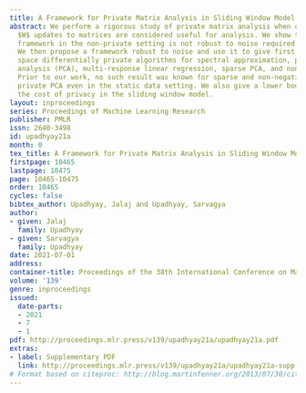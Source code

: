 ```yaml
---
title: A Framework for Private Matrix Analysis in Sliding Window Model
abstract: We perform a rigorous study of private matrix analysis when only the last
  $W$ updates to matrices are considered useful for analysis. We show the existing
  framework in the non-private setting is not robust to noise required for privacy.
  We then propose a framework robust to noise and use it to give first efficient $o(W)$
  space differentially private algorithms for spectral approximation, principal component
  analysis (PCA), multi-response linear regression, sparse PCA, and non-negative PCA.
  Prior to our work, no such result was known for sparse and non-negative differentially
  private PCA even in the static data setting. We also give a lower bound to demonstrate
  the cost of privacy in the sliding window model.
layout: inproceedings
series: Proceedings of Machine Learning Research
publisher: PMLR
issn: 2640-3498
id: upadhyay21a
month: 0
tex_title: A Framework for Private Matrix Analysis in Sliding Window Model
firstpage: 10465
lastpage: 10475
page: 10465-10475
order: 10465
cycles: false
bibtex_author: Upadhyay, Jalaj and Upadhyay, Sarvagya
author:
- given: Jalaj
  family: Upadhyay
- given: Sarvagya
  family: Upadhyay
date: 2021-07-01
address:
container-title: Proceedings of the 38th International Conference on Machine Learning
volume: '139'
genre: inproceedings
issued:
  date-parts:
  - 2021
  - 7
  - 1
pdf: http://proceedings.mlr.press/v139/upadhyay21a/upadhyay21a.pdf
extras:
- label: Supplementary PDF
  link: http://proceedings.mlr.press/v139/upadhyay21a/upadhyay21a-supp.pdf
# Format based on citeproc: http://blog.martinfenner.org/2013/07/30/citeproc-yaml-for-bibliographies/
---
```

